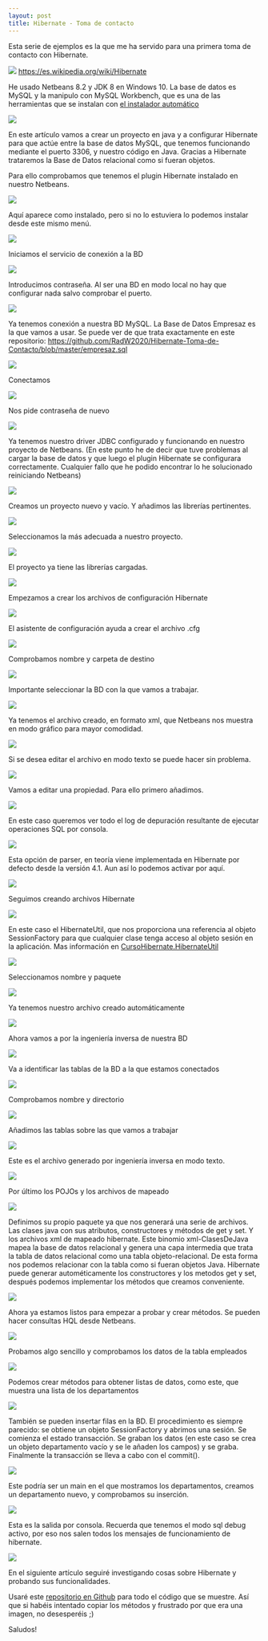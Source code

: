 ```yaml
---
layout: post
title: Hibernate - Toma de contacto
---
```

Esta serie de ejemplos es la que me ha servido para una primera toma de contacto con
Hibernate.

![](https://alejandromunyozsegrera.files.wordpress.com/2014/01/hibernate.png)
https://es.wikipedia.org/wiki/Hibernate

He usado Netbeans 8.2 y JDK 8 en Windows 10. La base de datos es MySQL y la manipulo con MySQL Workbench, que es una de las herramientas que se instalan con [el instalador automático](http://dev.mysql.com/downloads/installer/)

![](https://i.imgur.com/ZGFIpWu.jpg)

En este artículo vamos a crear un proyecto en java y a configurar Hibernate para que actúe entre la base de datos MySQL, que tenemos funcionando mediante el puerto 3306, y nuestro código en Java. Gracias a Hibernate trataremos la Base de Datos relacional como si fueran objetos.

Para ello comprobamos que tenemos el plugin Hibernate instalado en nuestro Netbeans.

![](https://i.imgur.com/OELsqbK.jpg)

Aquí aparece como instalado, pero si no lo estuviera lo podemos instalar desde este mismo menú.

![](https://i.imgur.com/Ecxyz4a.jpg)

Iniciamos el servicio de conexión a la BD

![](https://i.imgur.com/SO6hDX6.jpg)

Introducimos contraseña. Al ser una BD en modo local no hay que configurar nada salvo comprobar el puerto.

![](https://i.imgur.com/aTBzmkP.jpg)

Ya tenemos conexión a nuestra BD MySQL. La Base de Datos Empresaz es la que vamos a usar. Se puede ver de que trata exactamente en este repositorio:
https://github.com/RadW2020/Hibernate-Toma-de-Contacto/blob/master/empresaz.sql

![](https://i.imgur.com/bHHhBB2.jpg)

Conectamos

![](https://i.imgur.com/LiQlOJD.jpg)

Nos pide contraseña de nuevo

![](https://i.imgur.com/6XWNfeY.jpg)

Ya tenemos nuestro driver JDBC configurado y funcionando en nuestro proyecto de Netbeans. (En este punto he de decir que tuve problemas al cargar la base de datos y que luego el plugin Hibernate se configurara correctamente. Cualquier fallo que he podido encontrar lo he solucionado reiniciando Netbeans)

![](https://i.imgur.com/f2cpDYd.jpg)

Creamos un proyecto nuevo y vacío. Y añadimos las librerías pertinentes.

![](https://i.imgur.com/KTiNYME.jpg)

Seleccionamos la más adecuada a nuestro proyecto.

![](https://i.imgur.com/v1gy3fL.jpg)

El proyecto ya tiene las librerías cargadas.

![](https://i.imgur.com/n94Okv8.jpg)

Empezamos a crear los archivos de configuración Hibernate

![](https://i.imgur.com/AdF4vJi.jpg)

El asistente de configuración ayuda a crear el archivo .cfg

![](https://i.imgur.com/3mR1156.jpg)

Comprobamos nombre y carpeta de destino

![](https://i.imgur.com/XBcLQPc.jpg)

Importante seleccionar la BD con la que vamos a trabajar.

![](https://i.imgur.com/fUEQnxH.jpg)

Ya tenemos el archivo creado, en formato xml, que Netbeans nos muestra en modo gráfico para mayor comodidad.

![](https://i.imgur.com/7RK8B5C.jpg)

Si se desea editar el archivo en modo texto se puede hacer sin problema.

![](https://i.imgur.com/d2D6jdF.jpg)

Vamos a editar una propiedad. Para ello primero añadimos.

![](https://i.imgur.com/YFeMOQy.jpg)

En este caso queremos ver todo el log de depuración resultante de ejecutar operaciones SQL por consola.

![](https://i.imgur.com/k4y4e9l.jpg)

Esta opción de parser, en teoría viene implementada en Hibernate por defecto desde la versión 4.1. Aun así lo podemos activar por aquí.

![](https://i.imgur.com/2tNF5bJ.jpg)

Seguimos creando archivos Hibernate

![](https://i.imgur.com/ELihkIi.jpg)

En este caso el HibernateUtil, que nos proporciona una referencia al objeto SessionFactory para que cualquier clase tenga acceso al objeto sesión en la aplicación. Mas información en [CursoHibernate.HibernateUtil](http://www.cursohibernate.es/doku.php?id=unidades:07_arquitectura:01_hibernateutil)



![](https://i.imgur.com/FJi3Wwt.jpg)

Seleccionamos nombre y paquete

![](https://i.imgur.com/2ym3b5b.jpg)

Ya tenemos nuestro archivo creado automáticamente

![](https://i.imgur.com/seWCvzR.jpg)

Ahora vamos a por la ingeniería inversa de nuestra BD

![](https://i.imgur.com/UGEMHRY.jpg)

Va a identificar las tablas de la BD a la que estamos conectados

![](https://i.imgur.com/euphjB8.jpg)

Comprobamos nombre y directorio

![](https://i.imgur.com/qQ0q7IR.jpg)

Añadimos las tablas sobre las que vamos a trabajar

![](https://i.imgur.com/1TVxGsd.jpg)

Este es el archivo generado por ingeniería inversa en modo texto.

![](https://i.imgur.com/AYHetcT.jpg)

Por último los POJOs y los archivos de mapeado

![](https://i.imgur.com/j41Fcev.jpg)

Definimos su propio paquete ya que nos generará una serie de archivos. Las clases java con sus atributos,  constructores y métodos de get y set.
Y los archivos xml de mapeado hibernate.
Este binomio xml-ClasesDeJava mapea la base de datos relacional y genera una capa intermedia que trata la tabla de datos relacional como una tabla objeto-relacional.
De esta forma nos podemos relacionar con la tabla como si fueran objetos Java.
Hibernate puede generar autométicamente los constructores y los metodos get y set, después podemos implementar los métodos que creamos conveniente.

![](https://i.imgur.com/AdG4vXH.jpg)

Ahora ya estamos listos para empezar a probar y crear métodos. Se pueden hacer consultas HQL desde Netbeans.

![](https://i.imgur.com/Nb5mPzS.jpg)

Probamos algo sencillo y comprobamos los datos de la tabla empleados

![](https://i.imgur.com/4hCsax2.jpg)

Podemos crear métodos para obtener listas de datos, como este, que muestra una lista de los departamentos

![](https://i.imgur.com/3vGkWdu.jpg)

También se pueden insertar filas en la BD.
El procedimiento es siempre parecido: se obtiene un objeto SessionFactory y abrimos una sesión. Se comienza el estado transacción. Se graban los datos (en este caso se crea un objeto departamento vacío y se le añaden los campos) y se graba. Finalmente la transacción se lleva a cabo con el commit().

![](https://i.imgur.com/l6tj50R.jpg)

Este podría ser un main en el que mostramos los departamentos, creamos un departamento nuevo, y comprobamos su inserción.

![](https://i.imgur.com/uldYBtj.jpg)

Esta es la salida por consola. Recuerda que tenemos el modo sql debug activo, por eso nos salen todos los mensajes de funcionamiento de hibernate.

![](https://i.imgur.com/hLg5vUf.jpg)


En el siguiente artículo seguiré investigando cosas sobre Hibernate y probando sus funcionalidades.

Usaré este [repositorio en Github](https://github.com/RadW2020/Hibernate_Empresaz) para todo el código que se muestre. Así que si habéis intentado copiar los métodos y frustrado por que era una imagen, no desesperéis ;)

Saludos!
